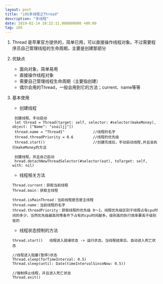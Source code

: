 ```yaml
---
layout: post
title: "iOS多线程之Thread"
description: "多线程"
date: 2019-02-14 10:22:11.000000000 +09:00
tag: iOS
---
```


1. Thread 是苹果官方提供的，简单已用，可以直接操作线程对象。不过需要程序员自己管理线程的生命周期，主要是创建那部分

2. 优缺点
	*  面向对象，简单易用
	*  直接操作线程对象
	*  需要自己管理线程生命周期（主要指创建）
	*  偶尔会用的Thread，一般会用到它的方法；current、name等等

3. 基本使用
	
   * 创建线程

   ```
 	创建线程，手动启动
   	let thread = Thread(target: self, selector: #selector(makeMoney), object: ["Name": "snailjj"])
 	thread.name = "Thread1"				//线程的名字
	thread.threadPriority = 0.6			//线程的优先级
  	thread.start()						//创建完成后，手动启动线程,并且会执行makeMoney的方法

  	创建线程，并且自己启动
   	hread.detachNewThreadSelector(#selector(eat), toTarget: self, with: nil)

   ```


   * 线程相关方法

   ```
   Thread.current：获取当前线程
   Thread.main：获取主线程

   thread.isMainThread：当前线程是否是主线程
   thread.name：当前线程的名字
   thread.threadPriority：获取线程的优先级 0～1，线程优先级区别于线程占有cpu时间的多少，当然优先级越高同等条件下占有的cpu时间越多。级别高的执行效率要高于级别低的
   
   ```


   * 线程状态控制的方法

   ```
   thread.start()	线程进入就绪状态 -> 运行状态，当线程结束后，自动进入死亡状态

   //线程进入阻塞(暂停)状态
   Thread.sleep(forTimeInterval: 0.5)	
   Thread.sleep(until: Date(timeIntervalSinceNow: 0.5))

   //强制停止线程，并且进入死亡状态
   Thread.exit()

   ```




